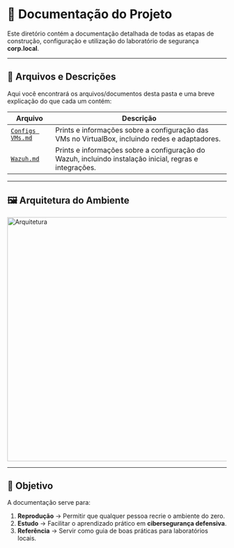 
# 📂 Documentação do Projeto

Este diretório contém a documentação detalhada de todas as etapas de construção, configuração e utilização do laboratório de segurança **corp.local**.  

---

## 📑 Arquivos e Descrições

Aqui você encontrará os arquivos/documentos desta pasta e uma breve explicação do que cada um contém:

| Arquivo | Descrição |
|---------|-----------|
| [`Configs VMs.md`](./Configs%20VMs.md) | Prints e informações sobre a configuração das VMs no VirtualBox, incluindo redes e adaptadores. |
| [`Wazuh.md`](./Wazuh.md) | Prints e informações sobre a configuração do Wazuh, incluindo instalação inicial, regras e integrações. |

---
## 🖼️ Arquitetura do Ambiente  

<img width="1000" height="560" alt="Arquitetura" src="https://github.com/user-attachments/assets/dbcfd98c-bbc2-4820-959c-5f997a82ad7b" />
 
---

## 🎯 Objetivo  

A documentação serve para:  
1. **Reprodução** → Permitir que qualquer pessoa recrie o ambiente do zero.  
2. **Estudo** → Facilitar o aprendizado prático em **cibersegurança defensiva**.  
3. **Referência** → Servir como guia de boas práticas para laboratórios locais.  
